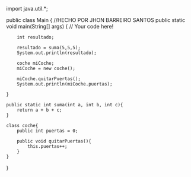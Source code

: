 import java.util.*;

public class Main 
{
    //HECHO POR JHON BARREIRO SANTOS
    public static void main(String[] args) {
        // Your code here!
        
        int resultado;
        
        resultado = suma(5,5,5);
        System.out.println(resultado);
        
        coche miCoche;
        miCoche = new coche();
        
        miCoche.quitarPuertas();
        System.out.println(miCoche.puertas);

    }
   
    public static int suma(int a, int b, int c){
        return a + b + c;
    }
        
    class coche{
        public int puertas = 0;
        
        public void quitarPuertas(){
            this.puertas++;
        }
    }    
}
